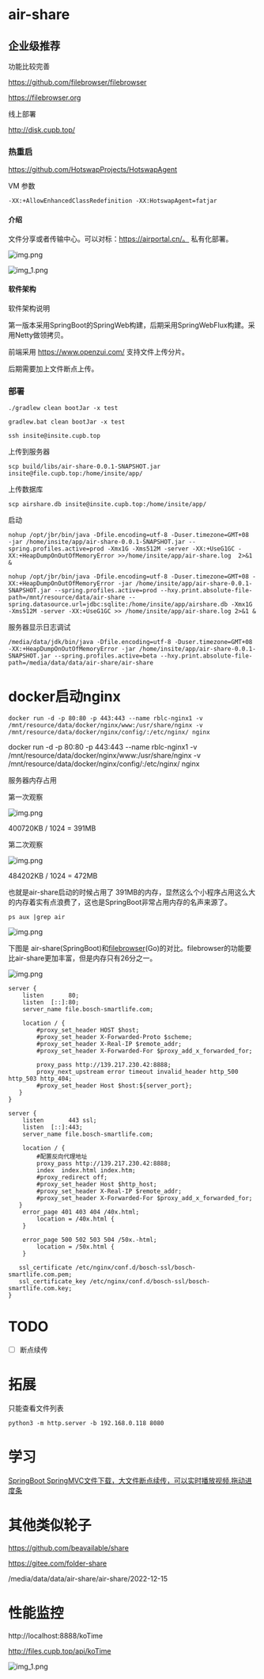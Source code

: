 air-share
===

## 企业级推荐

功能比较完善

https://github.com/filebrowser/filebrowser

https://filebrowser.org


线上部署

http://disk.cupb.top/

### 热重启

https://github.com/HotswapProjects/HotswapAgent

VM 参数

```shell
-XX:+AllowEnhancedClassRedefinition -XX:HotswapAgent=fatjar
```

#### 介绍
文件分享或者传输中心。可以对标：https://airportal.cn/。
私有化部署。

![img.png](asset/index.png)

![img_1.png](asset/file.png)

#### 软件架构 
软件架构说明

第一版本采用SpringBoot的SpringWeb构建，后期采用SpringWebFlux构建。采用Netty做领拷贝。

前端采用 https://www.openzui.com/ 支持文件上传分片。

后期需要加上文件断点上传。


### 部署

```shell
./gradlew clean bootJar -x test
```

```shell
gradlew.bat clean bootJar -x test
```

```shell
ssh insite@insite.cupb.top
```
上传到服务器
```shell
scp build/libs/air-share-0.0.1-SNAPSHOT.jar insite@file.cupb.top:/home/insite/app/
```
上传数据库
```shell
scp airshare.db insite@insite.cupb.top:/home/insite/app/
```

启动
```shell
nohup /opt/jbr/bin/java -Dfile.encoding=utf-8 -Duser.timezone=GMT+08  -jar /home/insite/app/air-share-0.0.1-SNAPSHOT.jar --spring.profiles.active=prod -Xmx1G -Xms512M -server -XX:+UseG1GC -XX:+HeapDumpOnOutOfMemoryError >>/home/insite/app/air-share.log  2>&1 &
```

```shell
nohup /opt/jbr/bin/java -Dfile.encoding=utf-8 -Duser.timezone=GMT+08 -XX:+HeapDumpOnOutOfMemoryError -jar /home/insite/app/air-share-0.0.1-SNAPSHOT.jar --spring.profiles.active=prod --hxy.print.absolute-file-path=/mnt/resource/data/air-share --spring.datasource.url=jdbc:sqlite:/home/insite/app/airshare.db -Xmx1G -Xms512M -server -XX:+UseG1GC >> /home/insite/app/air-share.log 2>&1 &
``` 

服务器显示日志调试

```shell
/media/data/jdk/bin/java -Dfile.encoding=utf-8 -Duser.timezone=GMT+08 -XX:+HeapDumpOnOutOfMemoryError -jar /home/insite/app/air-share-0.0.1-SNAPSHOT.jar --spring.profiles.active=beta --hxy.print.absolute-file-path=/media/data/data/air-share/air-share
```

# docker启动nginx

```shell
docker run -d -p 80:80 -p 443:443 --name rblc-nginx1 -v  /mnt/resource/data/docker/nginx/www:/usr/share/nginx -v /mnt/resource/data/docker/nginx/config/:/etc/nginx/ nginx
```

docker run -d -p 80:80 -p 443:443 --name rblc-nginx1 -v  /mnt/resource/data/docker/nginx/www:/usr/share/nginx -v /mnt/resource/data/docker/nginx/config/:/etc/nginx/ nginx


服务器内存占用

第一次观察

![img.png](asset/server-mem.png)

400720KB / 1024 = 391MB

第二次观察

![img.png](asset/server-memory.png)

484202KB / 1024 = 472MB

也就是air-share启动的时候占用了 391MB的内存，显然这么个小程序占用这么大的内存着实有点浪费了，这也是SpringBoot非常占用内存的名声来源了。


```shell
ps aux |grep air
```

![img.png](asset/ps-aux.png)

下图是 air-share(SpringBoot)和[filebrowser](https://github.com/filebrowser/filebrowser)(Go)的对比。filebrowser的功能要比air-share更加丰富，但是内存只有26分之一。

![img.png](asset/memory.png)

```nginx配置
server {
    listen       80;
    listen  [::]:80;
    server_name file.bosch-smartlife.com;

    location / {
        #proxy_set_header HOST $host;
        #proxy_set_header X-Forwarded-Proto $scheme;
        #proxy_set_header X-Real-IP $remote_addr;
        #proxy_set_header X-Forwarded-For $proxy_add_x_forwarded_for;

        proxy_pass http://139.217.230.42:8888;
        proxy_next_upstream error timeout invalid_header http_500 http_503 http_404;
        #proxy_set_header Host $host:${server_port};
   }
}

server {
    listen       443 ssl;
    listen  [::]:443;
    server_name file.bosch-smartlife.com;

    location / {
        #配置反向代理地址
        proxy_pass http://139.217.230.42:8888;
        index  index.html index.htm;
        #proxy_redirect off;
        #proxy_set_header Host $http_host;
        #proxy_set_header X-Real-IP $remote_addr;
        #proxy_set_header X-Forwarded-For $proxy_add_x_forwarded_for;
   }
    error_page 401 403 404 /40x.html;
        location = /40x.html {
    }

    error_page 500 502 503 504 /50x.-html;
        location = /50x.html {
    }

   ssl_certificate /etc/nginx/conf.d/bosch-ssl/bosch-smartlife.com.pem;
   ssl_certificate_key /etc/nginx/conf.d/bosch-ssl/bosch-smartlife.com.key;
}

```



# TODO 
-[ ] 断点续传

# 拓展

只能查看文件列表

```
python3 -m http.server -b 192.168.0.118 8080
```


# 学习

[SpringBoot SpringMVC文件下载，大文件断点续传，可以实时播放视频,拖动进度条](https://blog.csdn.net/qq_41389354/article/details/105043312)

# 其他类似轮子

https://github.com/beavailable/share

https://gitee.com/folder-share

/media/data/data/air-share/air-share/2022-12-15


# 性能监控

http://localhost:8888/koTime

http://files.cupb.top/api/koTime

![img_1.png](asset/kotime.png)